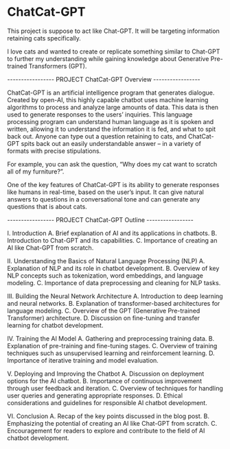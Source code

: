 # ChatCat-GPT

This project is suppose to act like Chat-GPT. It will be targeting information retaining cats specifically.

I love cats and wanted to create or replicate something similar to Chat-GPT to further my understanding while gaining knowledge about Generative Pre-trained Transformers (GPT).

----------------- PROJECT ChatCat-GPT Overview -----------------

ChatCat-GPT is an artificial intelligence program that generates dialogue. Created by open-AI, this highly capable chatbot uses machine learning algorithms to process and analyze large amounts of data. This data is then used to generate responses to the users’ inquiries. This language processing program can understand human language as it is spoken and written, allowing it to understand the information it is fed, and what to spit back out. Anyone can type out a question retaining to cats, and ChatCat-GPT spits back out an easily understandable answer – in a variety of formats with precise stipulations.

For example, you can ask the question, “Why does my cat want to scratch all of my furniture?”.

One of the key features of ChatCat-GPT is its ability to generate responses like humans in real-time, based on the user’s input. It can give natural answers to questions in a conversational tone and can generate any questions that is about cats.

----------------- PROJECT ChatCat-GPT Outline -----------------

I. Introduction
A. Brief explanation of AI and its applications in chatbots.
B. Introduction to Chat-GPT and its capabilities.
C. Importance of creating an AI like Chat-GPT from scratch.

II. Understanding the Basics of Natural Language Processing (NLP)
A. Explanation of NLP and its role in chatbot development.
B. Overview of key NLP concepts such as tokenization, word embeddings, and language modeling.
C. Importance of data preprocessing and cleaning for NLP tasks.

III. Building the Neural Network Architecture
A. Introduction to deep learning and neural networks.
B. Explanation of transformer-based architectures for language modeling.
C. Overview of the GPT (Generative Pre-trained Transformer) architecture.
D. Discussion on fine-tuning and transfer learning for chatbot development.

IV. Training the AI Model
A. Gathering and preprocessing training data.
B. Explanation of pre-training and fine-tuning stages.
C. Overview of training techniques such as unsupervised learning and reinforcement learning.
D. Importance of iterative training and model evaluation.

V. Deploying and Improving the Chatbot
A. Discussion on deployment options for the AI chatbot.
B. Importance of continuous improvement through user feedback and iteration.
C. Overview of techniques for handling user queries and generating appropriate responses.
D. Ethical considerations and guidelines for responsible AI chatbot development.

VI. Conclusion
A. Recap of the key points discussed in the blog post.
B. Emphasizing the potential of creating an AI like Chat-GPT from scratch.
C. Encouragement for readers to explore and contribute to the field of AI chatbot development.
